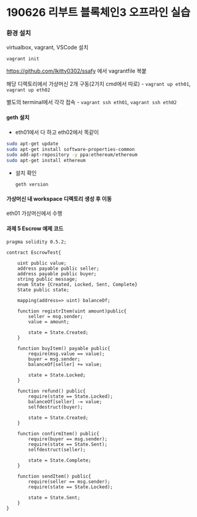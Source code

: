 # 190626 리부트 블록체인3 오프라인 실습

### 환경 설치

virtualbox, vagrant, VSCode 설치

`vagrant init`

https://github.com/lkitty0302/ssafy 에서 vagrantfile 복붙

해당 디렉토리에서 가상머신 2개 구동(2가지 cmd에서 따로) - `vagrant up eth01`, `vagrant up eth02`

별도의 terminal에서 각각 접속 - `vagrant ssh eth01`, `vagrant ssh eth02`



#### geth 설치

- eth01에서 다 하고 eth02에서 똑같이

```bash
sudo apt-get update
sudo apt-get install software-properties-common
sudo add-apt-repository -y ppa:ethereum/ethereum
sudo apt-get install ethereum

```

- 설치 확인

  ```ㅠㅁ노
  geth version
  ```

  

#### 가상머신 내 workspace 디렉토리 생성 후 이동

eth01 가상머신에서 수행





#### 과제 5 Escrow 예제 코드

```sol
pragma solidity 0.5.2;

contract EscrowTest{
    
    uint public value;
    address payable public seller;
    address payable public buyer;
    string public message;
    enum State {Created, Locked, Sent, Complete}
    State public state;
    
    mapping(address=> uint) balanceOf; 
    
    function registrItem(uint amount)public{
        seller = msg.sender;
        value = amount;
        
        state = State.Created;
    }
    
    function buyItem() payable public{
        require(msg.value == value);
        buyer = msg.sender;
        balanceOf[seller] += value;
        
        state = State.Locked;
    }
    
    function refund() public{
        require(state == State.Locked);
        balanceOf[seller] -= value;
        selfdestruct(buyer);
        
        state = State.Created;
    }
    
    function confirmItem() public{
        require(buyer == msg.sender);
        require(state == State.Sent);
        selfdestruct(seller);
        
        state = State.Complete;
    }
    
    function sendItem() public{
        require(seller == msg.sender);
        require(state == State.Locked);
        
        state = State.Sent;
    }
}
```

